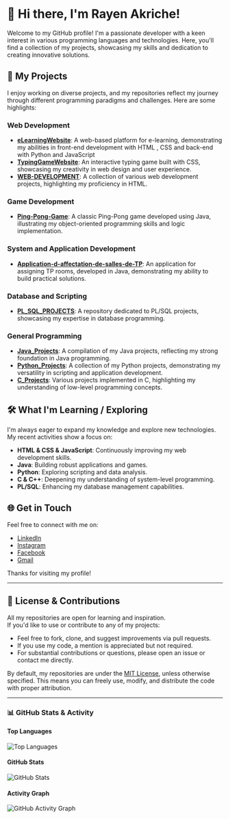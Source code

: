 # 👋 Hi there, I'm Rayen Akriche!

Welcome to my GitHub profile! I'm a passionate developer with a keen interest in various programming languages and technologies. Here, you'll find a collection of my projects, showcasing my skills and dedication to creating innovative solutions.

## 🔭 My Projects

I enjoy working on diverse projects, and my repositories reflect my journey through different programming paradigms and challenges. Here are some highlights:

### Web Development

- **[eLearningWebsite](https://github.com/RayenAkrich/eLearningWebsite)**: A web-based platform for e-learning, demonstrating my abilities in front-end development with HTML , CSS and back-end with Python and JavaScript
- **[TypingGameWebsite](https://github.com/RayenAkrich/TypingGameWebsite)**: An interactive typing game built with CSS, showcasing my creativity in web design and user experience.
- **[WEB-DEVELOPMENT](https://github.com/RayenAkrich/WEB-DEVELOPMENT)**: A collection of various web development projects, highlighting my proficiency in HTML.

### Game Development

- **[Ping-Pong-Game](https://github.com/RayenAkrich/Ping-Pong-Game)**: A classic Ping-Pong game developed using Java, illustrating my object-oriented programming skills and logic implementation.

### System and Application Development

- **[Application-d-affectation-de-salles-de-TP](https://github.com/RayenAkrich/Application-d-affectation-de-salles-de-TP)**: An application for assigning TP rooms, developed in Java, demonstrating my ability to build practical solutions.

### Database and Scripting

- **[PL_SQL_PROJECTS](https://github.com/RayenAkrich/PL_SQL_PROJECTS)**: A repository dedicated to PL/SQL projects, showcasing my expertise in database programming.

### General Programming

- **[Java_Projects](https://github.com/RayenAkrich/Java_Projects)**: A compilation of my Java projects, reflecting my strong foundation in Java programming.
- **[Python_Projects](https://github.com/RayenAkrich/Python_Projects)**: A collection of my Python projects, demonstrating my versatility in scripting and application development.
- **[C_Projects](https://github.com/RayenAkrich/C_Projects)**: Various projects implemented in C, highlighting my understanding of low-level programming concepts.

## 🛠️ What I'm Learning / Exploring

I'm always eager to expand my knowledge and explore new technologies. My recent activities show a focus on:

- **HTML & CSS & JavaScript**: Continuously improving my web development skills.
- **Java**: Building robust applications and games.
- **Python**: Exploring scripting and data analysis.
- **C & C++**: Deepening my understanding of system-level programming.
- **PL/SQL**: Enhancing my database management capabilities.

## 🌐 Get in Touch

Feel free to connect with me on:

- [LinkedIn](https://www.linkedin.com/in/akricherayen)
- [Instagram](https://www.instagram.com/rayen._.akrich)
- [Facebook](https://www.facebook.com/rayen.akrich.0)
- [Gmail](mailto:akricherayen@gmail.com)

Thanks for visiting my profile!

---

## 📝 License & Contributions

All my repositories are open for learning and inspiration.  
If you'd like to use or contribute to any of my projects:
- Feel free to fork, clone, and suggest improvements via pull requests.
- If you use my code, a mention is appreciated but not required.
- For substantial contributions or questions, please open an issue or contact me directly.

By default, my repositories are under the [MIT License](https://opensource.org/licenses/MIT), unless otherwise specified. This means you can freely use, modify, and distribute the code with proper attribution.

---

### 📊 GitHub Stats & Activity

#### Top Languages  
![Top Languages](https://github-readme-stats.vercel.app/api/top-langs/?username=RayenAkrich&layout=compact&theme=radical)

#### GitHub Stats  
![GitHub Stats](https://github-readme-stats.vercel.app/api?username=RayenAkrich&show_icons=true&theme=radical)

#### Activity Graph  
![GitHub Activity Graph](https://github-readme-activity-graph.vercel.app/graph?username=RayenAkrich&theme=radical)
